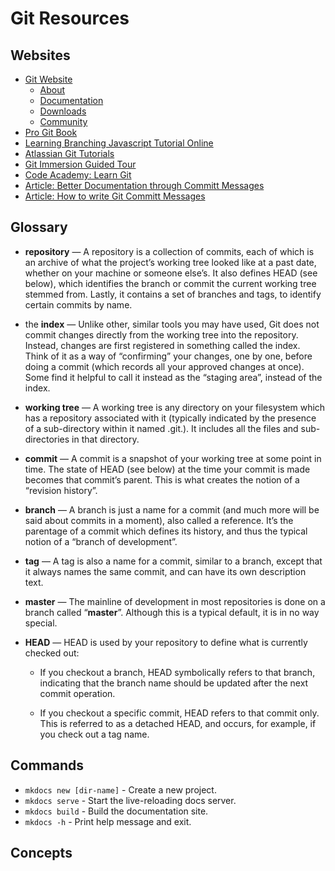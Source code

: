 # Git Resources 

## Websites

* [Git Website](https://www.git-scm.com/)
    * [About](https://www.git-scm.com/about)
    * [Documentation](https://www.git-scm.com/doc)
    * [Downloads](https://www.git-scm.com/downloads)
    * [Community](https://www.git-scm.com/community)
* [Pro Git Book](https://www.git*scm.com/book)
* [Learning Branching Javascript Tutorial Online](https://learngitbranching.js.org/)
* [Atlassian Git Tutorials](https://www.atlassian.com/git/tutorials)
* [Git Immersion Guided Tour](https://gitimmersion.com/)
* [Code Academy: Learn Git](https://www.codecademy.com/learn/learn-git)
* [Article: Better Documentation through Committ Messages](https://corgibytes.com/blog/2019/03/20/commit-messages/)
* [Article: How to write Git Committ Messages](https://chris.beams.io/posts/git-commit/)

## Glossary

- **repository** — A repository is a collection of commits, each of which is an archive of what the project’s working tree looked like at a past date, whether on your machine or someone else’s. It also defines HEAD (see below), which identifies the branch or commit the current working tree stemmed from. Lastly, it contains a set of branches and tags, to identify certain commits by name.

- the **index** — Unlike other, similar tools you may have used, Git does not commit changes directly from the working tree into the repository. Instead, changes are first registered in something called the index. Think of it as a way of “confirming” your changes, one by one, before doing a commit (which records all your approved changes at once). Some find it helpful to call it instead as the “staging area”, instead of the index.

- **working tree** — A working tree is any directory on your filesystem which has a repository associated with it (typically indicated by the presence of a sub-directory within it named .git.). It includes all the files and sub-directories in that directory.

- **commit** — A commit is a snapshot of your working tree at some point in time. The state of HEAD (see below) at the time your commit is made becomes that commit’s parent. This is what creates the notion of a “revision history”.

- **branch** — A branch is just a name for a commit (and much more will be said about commits in a moment), also called a reference. It’s the parentage of a commit which defines its history, and thus the typical notion of a “branch of development”.

- **tag** — A tag is also a name for a commit, similar to a branch, except that 
it always names the same commit, and can have its own description text.

- **master** — The mainline of development in most repositories is done on a branch 
called “**master**”. Although this is a typical default, it is in no way special.

- **HEAD** — HEAD is used by your repository to define what is currently checked out: 
    + If you checkout a branch, HEAD symbolically refers to that branch, indicating that the branch name should be updated after the next commit operation.  
    
    + If you checkout a specific commit, HEAD refers to that commit only. This is referred to as a detached HEAD, and occurs, for example, if you check out a tag name.

## Commands

- `mkdocs new [dir-name]` - Create a new project.
- `mkdocs serve` - Start the live-reloading docs server.
- `mkdocs build` - Build the documentation site.
- `mkdocs -h` - Print help message and exit.

## Concepts 
